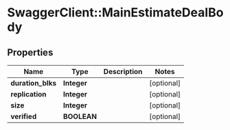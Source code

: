 # SwaggerClient::MainEstimateDealBody

## Properties
Name | Type | Description | Notes
------------ | ------------- | ------------- | -------------
**duration_blks** | **Integer** |  | [optional] 
**replication** | **Integer** |  | [optional] 
**size** | **Integer** |  | [optional] 
**verified** | **BOOLEAN** |  | [optional] 


